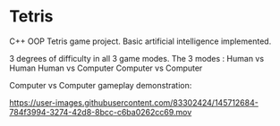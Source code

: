 # Tetris
C++ OOP Tetris game project.
Basic artificial intelligence implemented.

3 degrees of difficulty in all 3 game modes.
The 3 modes : Human vs Human
              Human vs Computer
              Computer vs Computer
          
Computer vs Computer gameplay demonstration:


https://user-images.githubusercontent.com/83302424/145712684-784f3994-3274-42d8-8bcc-c6ba0262cc69.mov


